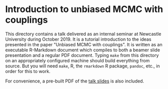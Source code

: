 # Introduction to unbiased MCMC with couplings

This directory contains a talk delivered as an internal seminar at Newcastle University during October 2019. It is a tutorial introduction to the ideas presented in the paper "Unbiased MCMC with couplings". It is written as an executable R-Markdown document which compiles to both a beamer slide presentation and a regular PDF document. Typing `make` from this directory on an appropriately configured machine should build everything from source. But you will need `make`, R, the `rmarkdown` R package, `pandoc`, etc., in order for this to work. 

For convenience, a pre-built PDF of the [talk slides](UnbiasedMCMC-slides-PREBUILT.pdf) is also included.


